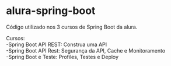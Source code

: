 # alura-spring-boot
Código utilizado nos 3 cursos de Spring Boot da alura.
  
Cursos:  
-Spring Boot API REST: Construa uma API  
-Spring Boot API Rest: Segurança da API, Cache e Monitoramento  
-Spring Boot e Teste: Profiles, Testes e Deploy  
